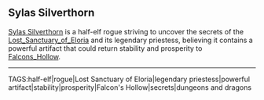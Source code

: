 ## Sylas Silverthorn

[Sylas Silverthorn](.md) is a half-elf rogue striving to uncover the secrets of the [Lost_Sanctuary_of_Eloria](../Places/Lost_Sanctuary_of_Eloria.md) and its legendary priestess, believing it contains a powerful artifact that could return stability and prosperity to [Falcons_Hollow](../Places/Falcons_Hollow.md).


---

TAGS:half-elf|rogue|Lost Sanctuary of Eloria|legendary priestess|powerful artifact|stability|prosperity|Falcon's Hollow|secrets|dungeons and dragons
